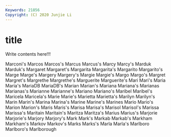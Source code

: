 ```yaml
---
Keywords: 21856
Copyright: (C) 2020 Junjie Li
---
```


# title

Write contents here!!!

Marconi's 
Marcos 
Marcos's 
Marcus 
Marcus's 
Marcy 
Marcy's 
Marduk 
Marduk's 
Margaret
Margaret's 
Margarita 
Margarita's 
Margarito 
Margarito's 
Marge 
Marge's 
Margery 
Margery's 
Margie
Margie's 
Margo 
Margo's 
Margret 
Margret's 
Margrethe 
Margrethe's 
Marguerite 
Marguerite's 
Mari
Mari's 
Maria 
Maria's 
MariaDB 
MariaDB's 
Marian 
Marian's 
Mariana 
Mariana's 
Marianas
Marianas's 
Marianne 
Marianne's 
Mariano 
Mariano's 
Maribel 
Maribel's 
Maricela 
Maricela's 
Marie
Marie's 
Marietta 
Marietta's 
Marilyn 
Marilyn's 
Marin 
Marin's 
Marina 
Marina's 
Marine
Marine's 
Marines 
Mario 
Mario's 
Marion 
Marion's 
Maris 
Maris's 
Marisa 
Marisa's
Marisol 
Marisol's 
Marissa 
Marissa's 
Maritain 
Maritain's 
Maritza 
Maritza's 
Marius 
Marius's
Marjorie 
Marjorie's 
Marjory 
Marjory's 
Mark 
Mark's 
Markab 
Markab's 
Markham 
Markham's
Markov 
Markov's 
Marks 
Marks's 
Marla 
Marla's 
Marlboro 
Marlboro's 
Marlborough 
